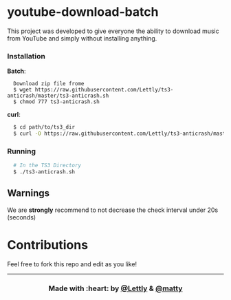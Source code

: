 # youtube-download-batch

This project was developed to give everyone the ability to download music from YouTube and simply without installing anything.
### Installation

**Batch**:
```batch
  Download zip file frome
  $ wget https://raw.githubusercontent.com/Lettly/ts3-anticrash/master/ts3-anticrash.sh
  $ chmod 777 ts3-anticrash.sh
```

**curl**:
```bash
  $ cd path/to/ts3_dir
  $ curl -O https://raw.githubusercontent.com/Lettly/ts3-anticrash/master/ts3-anticrash.sh && chmod 777 ts3-anticrash.sh
```

### Running
```bash
  # In the TS3 Directory
  $ ./ts3-anticrash.sh 
```


## Warnings
We are **strongly** recommend to not decrease the check interval under 20s (seconds)

# Contributions
Feel free to fork this repo and edit as you like!

---
<h3 align="center"> Made with :heart: by <a href="https://github.com/Lettly">@Lettly</a> & <a href="https://github.com/mattygamer99">@matty</a></h3>
